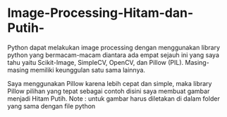 # Image-Processing-Hitam-dan-Putih-
Python dapat melakukan image processing dengan menggunakan library python yang bermacam-macam diantara ada empat sejauh ini yang saya tahu yaitu Scikit-Image, SimpleCV, OpenCV, dan Pillow (PIL). Masing-masing memiliki keunggulan satu sama lainnya.

Saya menggunakan Pillow karena lebih cepat dan simple, maka library Pillow pilihan yang tepat sebagai contoh disini saya membuat gambar menjadi Hitam Putih.
Note : untuk gambar harus diletakan di dalam folder yang sama dengan file python
